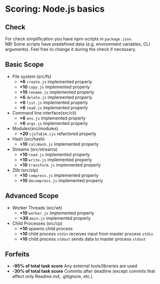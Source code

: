 # Scoring: Node.js basics

## Check
For check simplification you have npm-scripts in `package.json`.  
NB! Some scripts have predefined data (e.g. environment variables, CLI arguments). Feel free to change it during the check if necessary.

## Basic Scope

- File system (src/fs)
    - **+6** `create.js` implemented properly
    - **+10** `copy.js` implemented properly
    - **+10** `rename.js` implemented properly
    - **+6** `delete.js` implemented properly
    - **+6** `list.js` implemented properly
    - **+6** `read.js` implemented properly
- Command line interface(src/cli)
    - **+6** `env.js` implemented properly
    - **+6** `args.js` implemented properly
- Modules(src/modules)
    - **+20** `cjsToEsm.cjs` refactored properly
- Hash (src/hash)
    - **+10** `calcHash.js` implemented properly
- Streams (src/streams)
    - **+10** `read.js` implemented properly
    - **+10** `write.js` implemented properly
    - **+10** `transform.js` implemented properly
- Zlib (src/zip)
    - **+10** `compress.js` implemented properly
    - **+10** `decompress.js` implemented properly

## Advanced Scope

- Worker Threads (src/wt)
    - **+10** `worker.js` implemented properly
    - **+30** `main.js` implemented properly
- Child Processes (src/cp)
    - **+10** spawns child process
    - **+10** child process `stdin` receives input from master process `stdin`
    - **+10** child process `stdout` sends data to master process `stdout`

## Forfeits

- **-95% of total task score** Any external tools/libraries are used
- **-30% of total task score** Commits after deadline (except commits that affect only Readme.md, .gitignore, etc.)